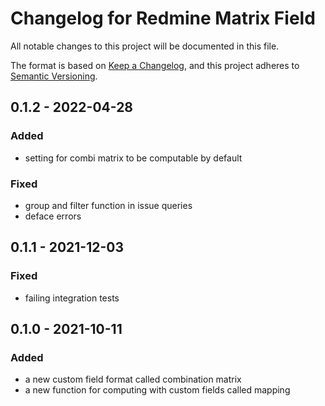 # Changelog for Redmine Matrix Field

All notable changes to this project will be documented in this file.

The format is based on [Keep a Changelog](https://keepachangelog.com/en/1.0.0/),
and this project adheres to [Semantic Versioning](https://semver.org/spec/v2.0.0.html).

## 0.1.2 - 2022-04-28

### Added

* setting for combi matrix to be computable by default

### Fixed

* group and filter function in issue queries
* deface errors

## 0.1.1 - 2021-12-03

### Fixed

* failing integration tests

## 0.1.0 - 2021-10-11

### Added

* a new custom field format called combination matrix
* a new function for computing with custom fields called mapping
